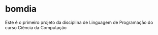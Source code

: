 # bomdia
Este é o primeiro projeto da disciplina de Linguagem de Programação do curso Ciência da Computação
